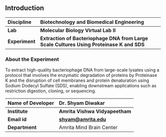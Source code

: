 ## Introduction


<b>Discipline | <b>Biotechnology and Biomedical Engineering
:--|:--|
<b> Lab | <b> Molecular Biology Virtual Lab II 
<b> Experiment|     <b> Extraction of Bacteriophage DNA from Large Scale Cultures Using Proteinase K and SDS


### About the Experiment 

To extract high-quality bacteriophage DNA from large-scale lysates using a protocol that involves the enzymatic degradation of proteins by Proteinase K and the disruption of cell membranes and protein denaturation using Sodium Dodecyl Sulfate (SDS), enabling downstream applications such as restriction digestion, cloning, or sequencing.

<b>Name of Developer | <b> Dr. Shyam Diwakar 
:--|:--|
<b> Institute | <b>  Amrita Vishwa Vidyapeetham
<b> Email id|     <b>  shyam@amrita.edu
<b> Department |  Amrita Mind Brain Center
